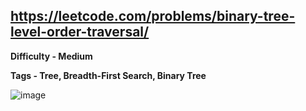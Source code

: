 ## https://leetcode.com/problems/binary-tree-level-order-traversal/

**Difficulty - Medium**

**Tags - Tree, Breadth-First Search, Binary Tree**


![image](https://user-images.githubusercontent.com/84087089/185654569-770a633c-6db1-48db-8776-9a112aaac21a.png)
